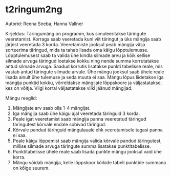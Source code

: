 # t2ringum2ng

Autorid: Reena Seeba, Hanna Vallner

Kirjeldus:
Täringumäng on programm, kus simuleeritakse täringute veeretamist. Korraga saab veeretada kuni viit täringut ja üks mängija saab järjest veeretada 3 korda. Veeretamiste jooksul peab mängija välja sorteerima täringud, mida ta tahab lisada oma käigu lõpptulemusse. Lõpptulemusest saab ta valida ühe kindla silmade arvu ja kõik sellise silmade arvuga täringud loetakse kokku ning nende summa korrutatakse antud silmade arvuga. Saadud korrutis lisatakse punkti tabelisse reale, mis vastab antud täringute silmade arvule. Ühe mängu jooksul saab ühele reale lisada ainult ühe tulemuse ja seda muuta ei saa. Mängu lõpus liidetakse iga mängija punktid kokku, võrreldakse mängijate lõppskoore ja väljastatakse, kes on võitja. Viigi korral väljastatakse viiki jäänud mängijad.

Mängu reeglid:
1. Mängijate arv saab olla 1-4 mängijat.
2. Iga mängija saab ühe käigu ajal veeretada täringuid 3 korda.
3. Peale igat veeretamist saab mängija panna veeretatud täringud täringutest kõrvale endale sobivad täringud.
4. Kõrvale pandud täringuid mängulauale ehk veeretamisele tagasi panna ei saa.
5. Peale käigu lõppemist saab mängija valida kõrvale pandud täringutest, millise silmade arvuga täringute summa lisatakse punktitabelisse.
6. Punktitabelisse ühele reale saab lisada punkte mängu jooksul vaid ühe korra.
7. Mängu võidab mängija, kelle lõppskoor kõikide tabeli punktide summana on kõige suurem.
